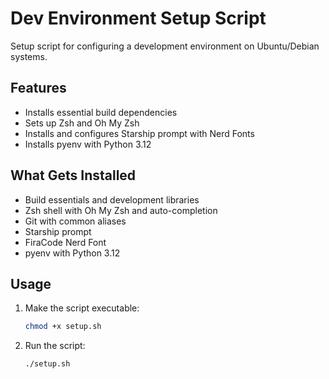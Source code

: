 # Dev Environment Setup Script

Setup script for configuring a development environment on Ubuntu/Debian systems.

## Features

- Installs essential build dependencies
- Sets up Zsh and Oh My Zsh
- Installs and configures Starship prompt with Nerd Fonts
- Installs pyenv with Python 3.12

## What Gets Installed

- Build essentials and development libraries
- Zsh shell with Oh My Zsh and auto-completion
- Git with common aliases
- Starship prompt
- FiraCode Nerd Font
- pyenv with Python 3.12

## Usage

1. Make the script executable:
   ```bash
   chmod +x setup.sh
   ```

2. Run the script:
   ```bash
   ./setup.sh
   ```

